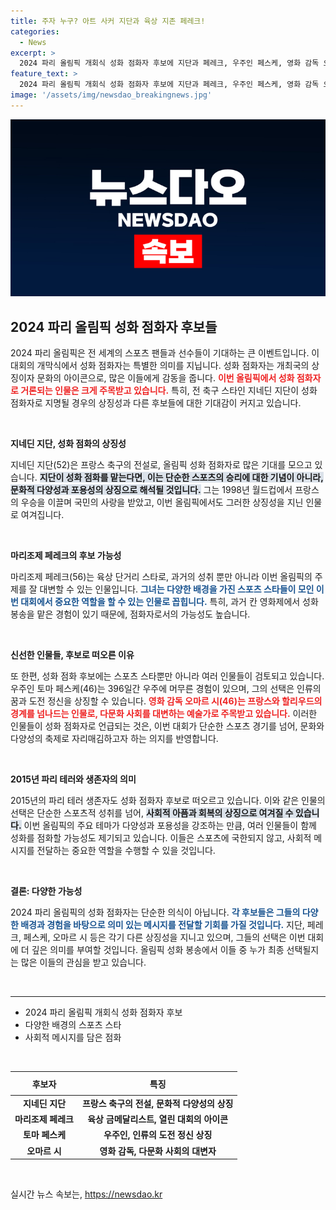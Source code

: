 ```yaml
---
title: 주자 누구? 아트 사커 지단과 육상 지존 페레크!
categories:
  - News
excerpt: >
  2024 파리 올림픽 개회식 성화 점화자 후보에 지단과 페레크, 우주인 페스케, 영화 감독 오마르가 오르며, 다양성을 강조하는 이번 올림픽에 어떤 인물이 주요 역할을 맡을지 귀추가 주목된다!
feature_text: >
  2024 파리 올림픽 개회식 성화 점화자 후보에 지단과 페레크, 우주인 페스케, 영화 감독 오마르가 오르며, 다양성을 강조하는 이번 올림픽에 어떤 인물이 주요 역할을 맡을지 귀추가 주목된다!
image: '/assets/img/newsdao_breakingnews.jpg'
---
```


<p><img src="/assets/img/newsdao_breakingnews.jpg" alt="koreaapp 속보" /></p>

<h2 data-ke-size="size26">2024 파리 올림픽 성화 점화자 후보들</h2>

<p data-ke-size="size16">2024 파리 올림픽은 전 세계의 스포츠 팬들과 선수들이 기대하는 큰 이벤트입니다. 이 대회의 개막식에서 성화 점화자는 특별한 의미를 지닙니다. 성화 점화자는 개최국의 상징이자 문화의 아이콘으로, 많은 이들에게 감동을 줍니다. <b><span style="color: #ee2323;">이번 올림픽에서 성화 점화자로 거론되는 인물은 크게 주목받고 있습니다.</span></b> 특히, 전 축구 스타인 지네딘 지단이 성화 점화자로 지명될 경우의 상징성과 다른 후보들에 대한 기대감이 커지고 있습니다.</p>

<p data-ke-size="size16">&nbsp;</p>

<p><strong> 지네딘 지단, 성화 점화의 상징성</strong> </p>

<p data-ke-size="size16">지네딘 지단(52)은 프랑스 축구의 전설로, 올림픽 성화 점화자로 많은 기대를 모으고 있습니다. <b><span style="background-color: #21538527;">지단이 성화 점화를 맡는다면, 이는 단순한 스포츠의 승리에 대한 기념이 아니라, 문화적 다양성과 포용성의 상징으로 해석될 것입니다.</span></b> 그는 1998년 월드컵에서 프랑스의 우승을 이끌며 국민의 사랑을 받았고, 이번 올림픽에서도 그러한 상징성을 지닌 인물로 여겨집니다.</p>

<p data-ke-size="size16">&nbsp;</p>

<p><strong>마리조제 페레크의 후보 가능성</strong> </p>

<p data-ke-size="size16">마리조제 페레크(56)는 육상 단거리 스타로, 과거의 성취 뿐만 아니라 이번 올림픽의 주제를 잘 대변할 수 있는 인물입니다. <b><span style="color: #1a5490;">그녀는 다양한 배경을 가진 스포츠 스타들이 모인 이번 대회에서 중요한 역할을 할 수 있는 인물로 꼽힙니다.</span></b> 특히, 과거 칸 영화제에서 성화 봉송을 맡은 경험이 있기 때문에, 점화자로서의 가능성도 높습니다.</p>

<p data-ke-size="size16">&nbsp;</p>

<p><strong>신선한 인물들, 후보로 떠오른 이유</strong> </p>

<p data-ke-size="size16">또 한편, 성화 점화 후보에는 스포츠 스타뿐만 아니라 여러 인물들이 검토되고 있습니다. 우주인 토마 페스케(46)는 396일간 우주에 머무른 경험이 있으며, 그의 선택은 인류의 꿈과 도전 정신을 상징할 수 있습니다. <b><span style="color: #ee2323;">영화 감독 오마르 시(46)는 프랑스와 할리우드의 경계를 넘나드는 인물로, 다문화 사회를 대변하는 예술가로 주목받고 있습니다.</span></b> 이러한 인물들이 성화 점화자로 언급되는 것은, 이번 대회가 단순한 스포츠 경기를 넘어, 문화와 다양성의 축제로 자리매김하고자 하는 의지를 반영합니다.</p>

<p data-ke-size="size16">&nbsp;</p>

<p><strong>2015년 파리 테러와 생존자의 의미</strong> </p>

<p data-ke-size="size16">2015년의 파리 테러 생존자도 성화 점화자 후보로 떠오르고 있습니다. 이와 같은 인물의 선택은 단순한 스포츠적 성취를 넘어, <b><span style="background-color: #21538527;">사회적 아픔과 회복의 상징으로 여겨질 수 있습니다.</span></b> 이번 올림픽의 주요 테마가 다양성과 포용성을 강조하는 만큼, 여러 인물들이 함께 성화를 점화할 가능성도 제기되고 있습니다. 이들은 스포츠에 국한되지 않고, 사회적 메시지를 전달하는 중요한 역할을 수행할 수 있을 것입니다.</p>

<p data-ke-size="size16">&nbsp;</p>

<p><strong>결론: 다양한 가능성</strong> </p>

<p data-ke-size="size16">2024 파리 올림픽의 성화 점화자는 단순한 의식이 아닙니다. <b><span style="color: #1a5490;">각 후보들은 그들의 다양한 배경과 경험을 바탕으로 의미 있는 메시지를 전달할 기회를 가질 것입니다.</span></b> 지단, 페레크, 페스케, 오마르 시 등은 각기 다른 상징성을 지니고 있으며, 그들의 선택은 이번 대회에 더 깊은 의미를 부여할 것입니다. 올림픽 성화 봉송에서 이들 중 누가 최종 선택될지는 많은 이들의 관심을 받고 있습니다.</p>

<p data-ke-size="size16">&nbsp;</p>

<hr />

<ul>
    <li>2024 파리 올림픽 개회식 성화 점화자 후보</li>
    <li>다양한 배경의 스포츠 스타</li>
    <li>사회적 메시지를 담은 점화</li>
</ul>

<p data-ke-size="size16">&nbsp;</p> 

<table style="width: 100%;">
    <thead>
        <tr>
            <th style="text-align: center; height: 30px;"><b>후보자</b></th>
            <th style="text-align: center; height: 30px;"><b>특징</b></th>
        </tr>
    </thead>
    <tbody>
        <tr>
            <td style="text-align: center; height: 17px;"><b>지네딘 지단</b></td>
            <td style="text-align: center; height: 17px;"><b>프랑스 축구의 전설, 문화적 다양성의 상징</b></td>
        </tr>
        <tr>
            <td style="text-align: center; height: 17px;"><b>마리조제 페레크</b></td>
            <td style="text-align: center; height: 17px;"><b>육상 금메달리스트, 열린 대회의 아이콘</b></td>
        </tr>
        <tr>
            <td style="text-align: center; height: 17px;"><b>토마 페스케</b></td>
            <td style="text-align: center; height: 17px;"><b>우주인, 인류의 도전 정신 상징</b></td>
        </tr>
        <tr>
            <td style="text-align: center; height: 17px;"><b>오마르 시</b></td>
            <td style="text-align: center; height: 17px;"><b>영화 감독, 다문화 사회의 대변자</b></td>
        </tr>
    </tbody>
</table> 

<p data-ke-size="size16">&nbsp;</p>
실시간 뉴스 속보는, <a href="https://newsdao.kr" rel="dofollow">https://newsdao.kr</a>


